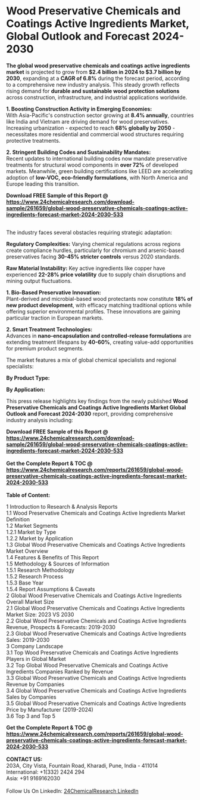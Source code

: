 <h1>Wood Preservative Chemicals and Coatings Active Ingredients Market, Global Outlook and Forecast 2024-2030</h1><p><strong>The global wood preservative chemicals and coatings active ingredients market</strong> is projected to grow from <strong>$2.4 billion in 2024 to $3.7 billion by 2030</strong>, expanding at a <strong>CAGR of 6.8%</strong> during the forecast period, according to a comprehensive new industry analysis. This steady growth reflects rising demand for <strong>durable and sustainable wood protection solutions</strong> across construction, infrastructure, and industrial applications worldwide.</p><p><strong>1. Boosting Construction Activity in Emerging Economies:</strong><br>
With Asia-Pacific's construction sector growing at <strong>8.4% annually</strong>, countries like India and Vietnam are driving demand for wood preservatives. Increasing urbanization - expected to reach <strong>68% globally by 2050</strong> - necessitates more residential and commercial wood structures requiring protective treatments.</p><p><strong>2. Stringent Building Codes and Sustainability Mandates:</strong><br>
Recent updates to international building codes now mandate preservative treatments for structural wood components in <strong>over 72%</strong> of developed markets. Meanwhile, green building certifications like LEED are accelerating adoption of <strong>low-VOC, eco-friendly formulations</strong>, with North America and Europe leading this transition.</p><div><b>Download FREE Sample of this Report @ 
            <a href="https://www.24chemicalresearch.com/download-sample/261659/global-wood-preservative-chemicals-coatings-active-ingredients-forecast-market-2024-2030-533">
            https://www.24chemicalresearch.com/download-sample/261659/global-wood-preservative-chemicals-coatings-active-ingredients-forecast-market-2024-2030-533</a></b></div><br><p>The industry faces several obstacles requiring strategic adaptation:</p><p><strong>Regulatory Complexities:</strong> Varying chemical regulations across regions create compliance hurdles, particularly for chromium and arsenic-based preservatives facing <strong>30-45% stricter controls</strong> versus 2020 standards.</p><p><strong>Raw Material Instability:</strong> Key active ingredients like copper have experienced <strong>22-28% price volatility</strong> due to supply chain disruptions and mining output fluctuations.</p><p><strong>1. Bio-Based Preservative Innovation:</strong><br>
Plant-derived and microbial-based wood protectants now constitute <strong>18% of new product development</strong>, with efficacy matching traditional options while offering superior environmental profiles. These innovations are gaining particular traction in European markets.</p><p><strong>2. Smart Treatment Technologies:</strong><br>
Advances in <strong>nano-encapsulation and controlled-release formulations</strong> are extending treatment lifespans by <strong>40-60%</strong>, creating value-add opportunities for premium product segments.</p><p>The market features a mix of global chemical specialists and regional specialists: 
</p><p><strong>By Product Type:</strong></p><p><strong>By Application:</strong></p><p>This press release highlights key findings from the newly published <strong>Wood Preservative Chemicals and Coatings Active Ingredients Market Global Outlook and Forecast 2024-2030</strong> report, providing comprehensive industry analysis including:</p><div><b>Download FREE Sample of this Report @ 
            <a href="https://www.24chemicalresearch.com/download-sample/261659/global-wood-preservative-chemicals-coatings-active-ingredients-forecast-market-2024-2030-533">
            https://www.24chemicalresearch.com/download-sample/261659/global-wood-preservative-chemicals-coatings-active-ingredients-forecast-market-2024-2030-533</a></b></div><br><div><b>Get the Complete Report & TOC @ 
            <a href="https://www.24chemicalresearch.com/reports/261659/global-wood-preservative-chemicals-coatings-active-ingredients-forecast-market-2024-2030-533">
            https://www.24chemicalresearch.com/reports/261659/global-wood-preservative-chemicals-coatings-active-ingredients-forecast-market-2024-2030-533</a></b></div><br>
            <b>Table of Content:</b><p>1 Introduction to Research & Analysis Reports<br />
    1.1 Wood Preservative Chemicals and Coatings Active Ingredients Market Definition<br />
    1.2 Market Segments<br />
        1.2.1 Market by Type<br />
        1.2.2 Market by Application<br />
    1.3 Global Wood Preservative Chemicals and Coatings Active Ingredients Market Overview<br />
    1.4 Features & Benefits of This Report<br />
    1.5 Methodology & Sources of Information<br />
        1.5.1 Research Methodology<br />
        1.5.2 Research Process<br />
        1.5.3 Base Year<br />
        1.5.4 Report Assumptions & Caveats<br />
2 Global Wood Preservative Chemicals and Coatings Active Ingredients Overall Market Size<br />
    2.1 Global Wood Preservative Chemicals and Coatings Active Ingredients Market Size: 2023 VS 2030<br />
    2.2 Global Wood Preservative Chemicals and Coatings Active Ingredients Revenue, Prospects & Forecasts: 2019-2030<br />
    2.3 Global Wood Preservative Chemicals and Coatings Active Ingredients Sales: 2019-2030<br />
3 Company Landscape<br />
    3.1 Top Wood Preservative Chemicals and Coatings Active Ingredients Players in Global Market<br />
    3.2 Top Global Wood Preservative Chemicals and Coatings Active Ingredients Companies Ranked by Revenue<br />
    3.3 Global Wood Preservative Chemicals and Coatings Active Ingredients Revenue by Companies<br />
    3.4 Global Wood Preservative Chemicals and Coatings Active Ingredients Sales by Companies<br />
    3.5 Global Wood Preservative Chemicals and Coatings Active Ingredients Price by Manufacturer (2019-2024)<br />
    3.6 Top 3 and Top 5</p><div><b>Get the Complete Report & TOC @ 
            <a href="https://www.24chemicalresearch.com/reports/261659/global-wood-preservative-chemicals-coatings-active-ingredients-forecast-market-2024-2030-533">
            https://www.24chemicalresearch.com/reports/261659/global-wood-preservative-chemicals-coatings-active-ingredients-forecast-market-2024-2030-533</a></b></div><br><b>CONTACT US:</b><br>
            203A, City Vista, Fountain Road, Kharadi, Pune, India - 411014<br>
            International: +1(332) 2424 294<br>
            Asia: +91 9169162030 <br><br>
            Follow Us On LinkedIn: <a href="https://www.linkedin.com/company/24chemicalresearch/">24ChemicalResearch LinkedIn</a>